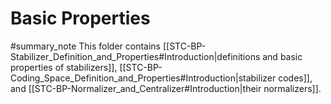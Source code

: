 # Basic Properties
#summary_note 
This folder contains [[STC-BP-Stabilizer_Definition_and_Properties#Introduction|definitions and basic properties of stabilizers]], [[STC-BP-Coding_Space_Definition_and_Properties#Introduction|stabilizer codes]], and [[STC-BP-Normalizer_and_Centralizer#Introduction|their normalizers]].